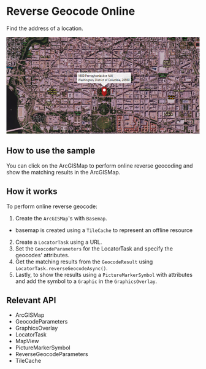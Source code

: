 # Reverse Geocode Online

Find the address of a location.

![](ReverseGeocodeOnline.png)

## How to use the sample

You can click on the ArcGISMap to perform online reverse geocoding and show the matching results in the ArcGISMap.

## How it works

To perform online reverse geocode:

1.  Create the `ArcGISMap`'s with `Basemap`.
*   basemap is created using a `TileCache` to represent an offline resource
2.  Create a `LocatorTask` using a URL.
3.  Set the `GeocodeParameters` for the LocatorTask and specify the geocodes' attributes.
4.  Get the matching results from the `GeocodeResult` using `LocatorTask.reverseGeocodeAsync()`.
5.  Lastly, to show the results using a `PictureMarkerSymbol` with attributes and add the symbol to a `Graphic` in the  `GraphicsOverlay`.

## Relevant API

*   ArcGISMap
*   GeocodeParameters
*   GraphicsOverlay
*   LocatorTask
*   MapView
*   PictureMarkerSymbol
*   ReverseGeocodeParameters
*   TileCache

